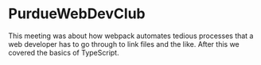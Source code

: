 # PurdueWebDevClub
This meeting was about how webpack automates tedious processes that a web developer has to go through to link files
and the like.
After this we covered the basics of TypeScript.
